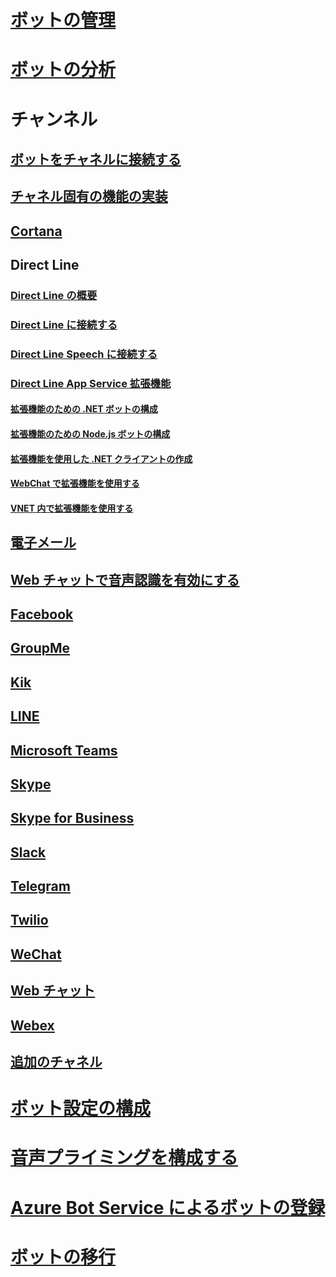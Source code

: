# [ボットの管理](../bot-service-manage-overview.md)
# [ボットの分析](../bot-service-manage-analytics.md)
# チャンネル
## [ボットをチャネルに接続する](../bot-service-manage-channels.md)
## [チャネル固有の機能の実装](../v4sdk/bot-builder-channeldata.md)
## [Cortana](../bot-service-channel-connect-cortana.md) 
## Direct Line
### [Direct Line の概要](../bot-service-channel-directline.md)
### [Direct Line に接続する](../bot-service-channel-connect-directline.md)
### [Direct Line Speech に接続する](../bot-service-channel-connect-directlinespeech.md)
### [Direct Line App Service 拡張機能](../bot-service-channel-directline-extension.md)
#### [拡張機能のための .NET ボットの構成](../bot-service-channel-directline-extension-net-bot.md)
#### [拡張機能のための Node.js ボットの構成](../bot-service-channel-directline-extension-node-bot.md)
#### [拡張機能を使用した .NET クライアントの作成](../bot-service-channel-directline-extension-net-client.md)
#### [WebChat で拡張機能を使用する](../bot-service-channel-directline-extension-webchat-client.md)
#### [VNET 内で拡張機能を使用する](../bot-service-channel-directline-extension-vnet.md)
## [電子メール](../bot-service-channel-connect-email.md)
## [Web チャットで音声認識を有効にする](../bot-service-channel-connect-webchat-speech.md)
## [Facebook](../bot-service-channel-connect-facebook.md)
## [GroupMe](../bot-service-channel-connect-groupme.md)
## [Kik](../bot-service-channel-connect-kik.md)
## [LINE](../bot-service-channel-connect-line.md)
## [Microsoft Teams](../channel-connect-teams.md)
## [Skype](../bot-service-channel-connect-skype.md)
## [Skype for Business](../bot-service-channel-connect-skypeforbusiness.md)
## [Slack](../bot-service-channel-connect-slack.md) 
## [Telegram](../bot-service-channel-connect-telegram.md) 
## [Twilio](../bot-service-channel-connect-twilio.md)
## [WeChat](../bot-service-channel-connect-wechat.md)
## [Web チャット](../bot-service-channel-connect-webchat.md)
## [Webex](../bot-service-adapter-connect-webex.md)
## [追加のチャネル](../bot-service-channel-additional-channels.md)
# [ボット設定の構成](../bot-service-manage-settings.md)
# [音声プライミングを構成する](../bot-service-manage-speech-priming.md)
# [Azure Bot Service によるボットの登録](../bot-service-quickstart-registration.md)
# [ボットの移行](../bot-service-migrate-bot.md)
